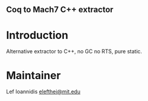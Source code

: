 Coq to Mach7 C++ extractor
--------------------------

# Introduction

Alternative extractor to C++, no GC no RTS, pure static.

# Maintainer

Lef Ioannidis <elefthei@mit.edu>
